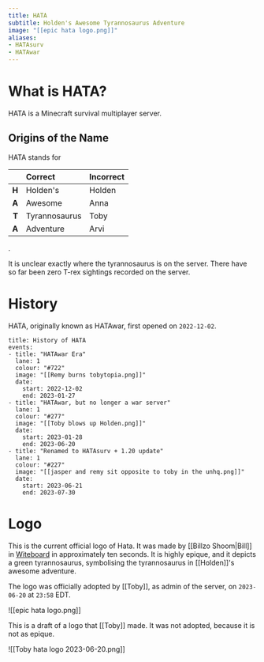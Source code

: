 ```yaml
---
title: HATA
subtitle: Holden's Awesome Tyrannosaurus Adventure
image: "[[epic hata logo.png]]"
aliases:
- HATAsurv
- HATAwar
---
```

# What is HATA?

HATA is a Minecraft survival multiplayer server.

## Origins of the Name

HATA stands for

|       | Correct       | Incorrect |
| -----:|:------------- |:--------- |
| **H** | Holden's      | Holden    |
| **A** | Awesome       | Anna      |
| **T** | Tyrannosaurus | Toby      |
| **A** | Adventure     | Arvi      |
.

It is unclear exactly where the tyrannosaurus is on the server. There have so far been zero T-rex sightings recorded on the server.

# History
HATA, originally known as HATAwar, first opened on `2022-12-02`.

```infobox-timeline
title: History of HATA
events:
- title: "HATAwar Era"
  lane: 1
  colour: "#722"
  image: "[[Remy burns tobytopia.png]]"
  date:
    start: 2022-12-02
    end: 2023-01-27
- title: "HATAwar, but no longer a war server"
  lane: 1
  colour: "#277"
  image: "[[Toby blows up Holden.png]]"
  date:
    start: 2023-01-28
    end: 2023-06-20
- title: "Renamed to HATAsurv + 1.20 update"
  lane: 1
  colour: "#227"
  image: "[[jasper and remy sit opposite to toby in the unhq.png]]"
  date:
    start: 2023-06-21
    end: 2023-07-30
```

# Logo

This is the current official logo of Hata. It was made by [[Billzo Shoom|Bill]] in [Witeboard](https://witeboard.com/) in approximately ten seconds. It is highly epique, and it depicts a green tyrannosaurus, symbolising the tyrannosaurus in [[Holden]]'s awesome adventure.

The logo was officially adopted by [[Toby]], as admin of the server, on `2023-06-20` at `23:58` EDT.

![[epic hata logo.png]]

This is a draft of a logo that [[Toby]] made. It was not adopted, because it is not as epique.

![[Toby hata logo 2023-06-20.png]]
